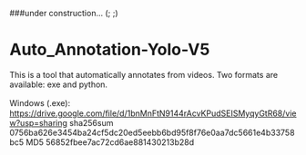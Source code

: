 ###under construction... (; ;)


# Auto_Annotation-Yolo-V5
This is a tool that automatically annotates from videos. Two formats are available: exe and python.

Windows (.exe):　https://drive.google.com/file/d/1bnMnFtN9144rAcvKPudSEISMyqyGtR68/view?usp=sharing
   sha256sum 0756ba626e3454ba24cf5dc20ed5eebb6bd95f8f76e0aa7dc5661e4b33758bc5
   MD5  56852fbee7ac72cd6ae881430213b28d
